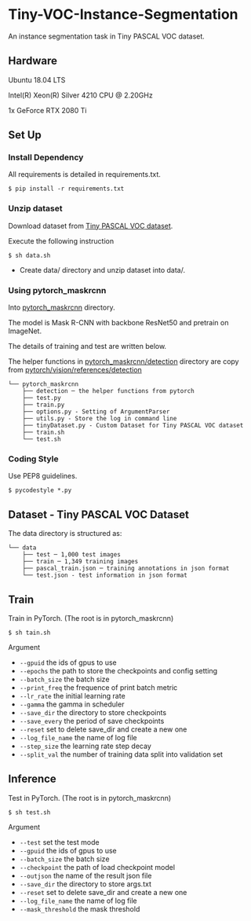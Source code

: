 # Tiny-VOC-Instance-Segmentation

An instance segmentation task in Tiny PASCAL VOC dataset.

## Hardware
Ubuntu 18.04 LTS

Intel(R) Xeon(R) Silver 4210 CPU @ 2.20GHz

1x GeForce RTX 2080 Ti

## Set Up
### Install Dependency
All requirements is detailed in requirements.txt.

    $ pip install -r requirements.txt

### Unzip dataset
Download dataset from [Tiny PASCAL VOC dataset](https://drive.google.com/drive/folders/1txQEFaxWd9iKBqZFN6fKD8U7alxOfLlo?usp=sharing).

Execute the following instruction
    
    $ sh data.sh

 - Create data/ directory and unzip dataset into data/.

### Using pytorch_maskrcnn

Into [pytorch_maskrcnn](/pytorch_maskrcnn) directory.

The model is Mask R-CNN with backbone ResNet50 and pretrain on ImageNet.

The details of training and test are written below.

The helper functions in [pytorch_maskrcnn/detection](/pytorch_maskrcnn/detection) directory are copy from [pytorch/vision/references/detection](https://github.com/pytorch/vision/tree/master/references/detection)

```
└── pytorch_maskrcnn
    ├── detection ─ the helper functions from pytorch
    ├── test.py
    ├── train.py
    ├── options.py - Setting of ArgumentParser
    ├── utils.py - Store the log in command line
    ├── tinyDataset.py - Custom Dataset for Tiny PASCAL VOC dataset
    ├── train.sh
    └── test.sh
```

### Coding Style
Use PEP8 guidelines.

    $ pycodestyle *.py

## Dataset - Tiny PASCAL VOC Dataset
The data directory is structured as:
```
└── data 
    ├── test ─ 1,000 test images
    ├── train ─ 1,349 training images
    ├── pascal_train.json ─ training annotations in json format
    └── test.json - test information in json format
```

## Train
Train in PyTorch. (The root is in pytorch_maskrcnn)

    $ sh tain.sh

Argument
 - `--gpuid` the ids of gpus to use
 - `--epochs` the path to store the checkpoints and config setting
 - `--batch_size` the batch size
 - `--print_freq` the frequence of print batch metric
 - `--lr_rate` the initial learning rate
 - `--gamma` the gamma in scheduler
 - `--save_dir` the directory to store checkpoints
 - `--save_every` the period of save checkpoints
 - `--reset` set to delete save_dir and create a new one
 - `--log_file_name` the name of log file
 - `--step_size` the learning rate step decay
 - `--split_val` the number of training data split into validation set

## Inference
Test in PyTorch. (The root is in pytorch_maskrcnn)

    $ sh test.sh

Argument
 - `--test` set the test mode
 - `--gpuid` the ids of gpus to use
 - `--batch_size` the batch size
 - `--checkpoint` the path of load checkpoint model
 - `--outjson` the name of the result json file
 - `--save_dir` the directory to store args.txt
 - `--reset` set to delete save_dir and create a new one
 - `--log_file_name` the name of log file
 - `--mask_threshold` the mask threshold